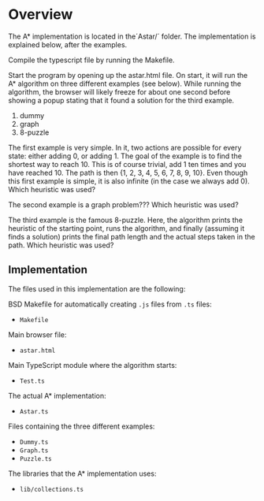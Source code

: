 Overview
============================

The A* implementation is located in the´Astar/´ folder. The implementation is explained below, after the examples.

Compile the typescript file by running the Makefile.

Start the program by opening up the astar.html file. On start, it will run the A* algorithm on three different examples (see below). While running the algorithm, the browser will likely freeze for about one second before showing a popup stating that it found a solution for the third example.

1. dummy
2. graph
3. 8-puzzle

The first example is very simple. In it, two actions are possible for every state: either adding 0, or adding 1. The goal of the example is to find the shortest way to reach 10. This is of course trivial, add 1 ten times and you have reached 10. The path is then {1, 2, 3, 4, 5, 6, 7, 8, 9, 10}. Even though this first example is simple, it is also infinite (in the case we always add 0).
Which heuristic was used?

The second example is a graph problem???
Which heuristic was used?

The third example is the famous 8-puzzle. Here, the algorithm prints the heuristic of the starting point, runs the algorithm, and finally (assuming it finds a solution) prints the final path length and the actual steps taken in the path.
Which heuristic was used?


Implementation
------------------------------------------------
The files used in this implementation are the following:

BSD Makefile for automatically creating `.js` files from `.ts` files:
- `Makefile`

Main browser file:
- `astar.html`

Main TypeScript module where the algorithm starts:
- `Test.ts`

The actual A* implementation:
- `Astar.ts`

Files containing the three different examples:
- `Dummy.ts`
- `Graph.ts`
- `Puzzle.ts`

The libraries that the A* implementation uses:
- `lib/collections.ts`